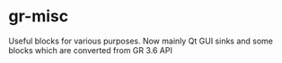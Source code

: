 gr-misc
=======

Useful blocks for various purposes. Now mainly Qt GUI sinks and some blocks which are converted from GR 3.6 API
